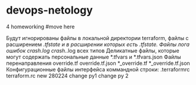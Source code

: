 # devops-netology
4 homeworking
#move here

Будут игнорированы файлы в локальной директории terraform, файлы с расширением *.tfstate и в расширении которых есть *.tfstate.*
Файлы лога ошибок crash.log crash.*.log всех типов
Деликатные файлы, которые могут содержать персональные данные *.tfvars и *.tfvars.json
Файлы перенаправления
override.tf
override.tf.json
*_override.tf
*_override.tf.json
Конфигурационные файлы интерфейса коммандной строки:
.terraformrc
terraform.rc
 new 280224
change py1
change py 2
